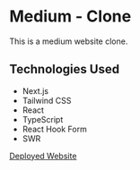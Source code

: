 # Medium - Clone

This is a medium website clone. 

## Technologies Used

- Next.js
- Tailwind CSS
- React
- TypeScript
- React Hook Form
- SWR

[Deployed Website](https://medium-demo-phi.vercel.app/)
